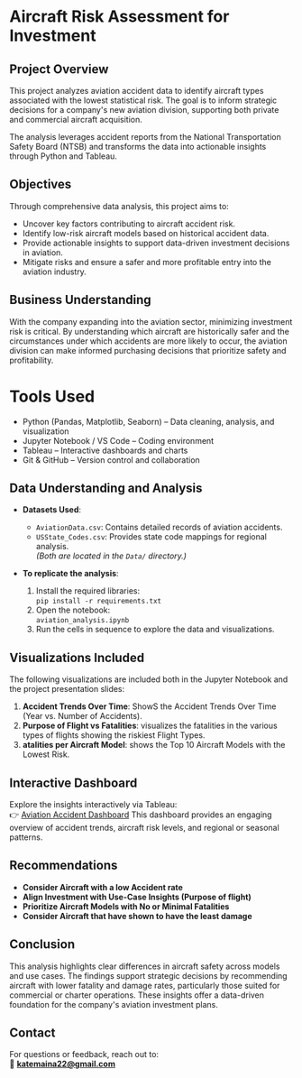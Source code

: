 # Aircraft Risk Assessment for Investment

## Project Overview
This project analyzes aviation accident data to identify aircraft types associated with the lowest statistical risk. The goal is to inform strategic decisions for a company's new aviation division, supporting both private and commercial aircraft acquisition.

The analysis leverages accident reports from the National Transportation Safety Board (NTSB) and transforms the data into actionable insights through Python and Tableau.

## Objectives
Through comprehensive data analysis, this project aims to:
- Uncover key factors contributing to aircraft accident risk.
- Identify low-risk aircraft models based on historical accident data.
- Provide actionable insights to support data-driven investment decisions in aviation.
- Mitigate risks and ensure a safer and more profitable entry into the aviation industry.

## Business Understanding
With the company expanding into the aviation sector, minimizing investment risk is critical. By understanding which aircraft are historically safer and the circumstances under which accidents are more likely to occur, the aviation division can make informed purchasing decisions that prioritize safety and profitability.

# Tools Used
- Python (Pandas, Matplotlib, Seaborn) – Data cleaning, analysis, and visualization
- Jupyter Notebook / VS Code – Coding environment
- Tableau – Interactive dashboards and charts
- Git & GitHub – Version control and collaboration


## Data Understanding and Analysis
- **Datasets Used**:  
  - `AviationData.csv`: Contains detailed records of aviation accidents.
  - `USState_Codes.csv`: Provides state code mappings for regional analysis.  
  *(Both are located in the `Data/` directory.)*

- **To replicate the analysis**:
  1. Install the required libraries:  
     `pip install -r requirements.txt`
  2. Open the notebook:  
     `aviation_analysis.ipynb`
  3. Run the cells in sequence to explore the data and visualizations.

## Visualizations Included
The following visualizations are included both in the Jupyter Notebook and the project presentation slides:
1. **Accident Trends Over Time**: ShowS the Accident Trends Over Time (Year vs. Number of Accidents).
2. **Purpose of Flight vs Fatalities**: visualizes the fatalities in the various types of flights showing the riskiest Flight Types.
3. **atalities per Aircraft Model**: shows the Top 10 Aircraft Models with the Lowest Risk.

## Interactive Dashboard
Explore the insights interactively via Tableau:  
👉 [Aviation Accident Dashboard](https://public.tableau.com/app/profile/catherine.maina)
This dashboard provides an engaging overview of accident trends, aircraft risk levels, and regional or seasonal patterns.

## Recommendations
- **Consider Aircraft with a low Accident rate**
- **Align Investment with Use-Case Insights (Purpose of flight)**
- **Prioritize Aircraft Models with No or Minimal Fatalities**
- **Consider Aircraft that have shown to have the least damage**


## Conclusion

This analysis highlights clear differences in aircraft safety across models and use cases. The findings support strategic decisions by recommending aircraft with lower fatality and damage rates, particularly those suited for commercial or charter operations. These insights offer a data-driven foundation for the company's aviation investment plans.


## Contact
For questions or feedback, reach out to:  
📧 **katemaina22@gmail.com**